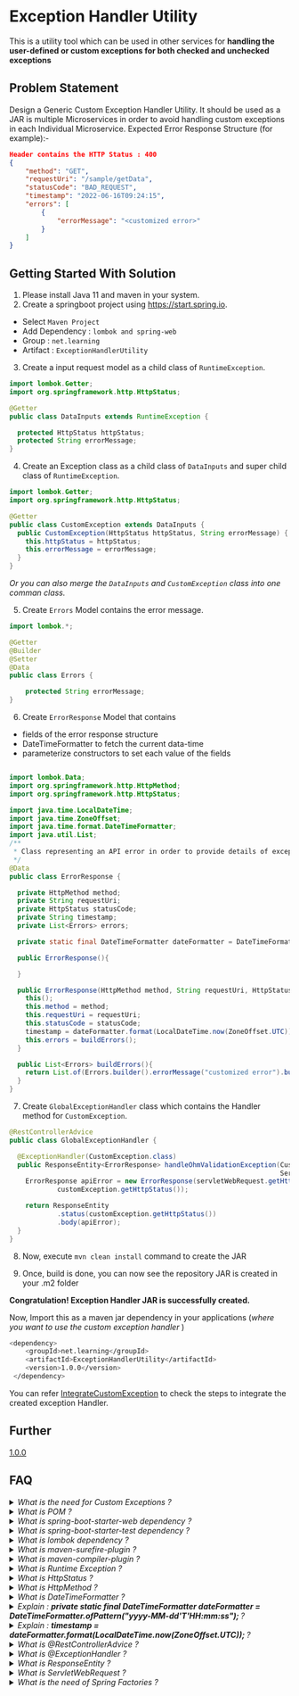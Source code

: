 # Exception Handler Utility

This is a utility tool which can be used in other services for **handling the user-defined or custom exceptions for both checked and unchecked exceptions**

## Problem Statement

Design a Generic Custom Exception Handler Utility.
It should be used as a JAR is multiple Microservices in order to avoid handling custom exceptions in each Individual Microservice. 
Expected Error Response Structure (for example):-
```json
Header contains the HTTP Status : 400
{
    "method": "GET",
    "requestUri": "/sample/getData",
    "statusCode": "BAD_REQUEST",
    "timestamp": "2022-06-16T09:24:15",
    "errors": [
        {
            "errorMessage": "<customized error>"
        }
    ]
}
```

## Getting Started With Solution


1. Please install Java 11 and maven in your system.
2. Create a springboot project using https://start.spring.io. <br>
* Select `Maven Project` 
* Add Dependency : `lombok and spring-web` 
* Group : `net.learning`
* Artifact : `ExceptionHandlerUtility`


3. Create a input request model as a child class of `RuntimeException`.
```java
import lombok.Getter;
import org.springframework.http.HttpStatus;

@Getter
public class DataInputs extends RuntimeException {

  protected HttpStatus httpStatus;
  protected String errorMessage;
} 
```
4. Create an Exception class as a child class of `DataInputs` and super child class of `RuntimeException`.
```java
import lombok.Getter;
import org.springframework.http.HttpStatus;

@Getter
public class CustomException extends DataInputs {
  public CustomException(HttpStatus httpStatus, String errorMessage) {
    this.httpStatus = httpStatus;
    this.errorMessage = errorMessage;
  }
}
```
<I>Or you can also merge the `DataInputs` and `CustomException` class into one comman class. </I>

5. Create `Errors` Model contains the error message.
```java
import lombok.*;

@Getter
@Builder
@Setter
@Data
public class Errors {

    protected String errorMessage;
}
```

6. Create `ErrorResponse` Model that contains 
* fields of the error response structure
* DateTimeFormatter to fetch the current data-time
* parameterize constructors to set each value of the fields
```java

import lombok.Data;
import org.springframework.http.HttpMethod;
import org.springframework.http.HttpStatus;

import java.time.LocalDateTime;
import java.time.ZoneOffset;
import java.time.format.DateTimeFormatter;
import java.util.List;
/**
 * Class representing an API error in order to provide details of exceptions thrown back to the client
 */
@Data
public class ErrorResponse {

  private HttpMethod method;
  private String requestUri;
  private HttpStatus statusCode;
  private String timestamp;
  private List<Errors> errors;

  private static final DateTimeFormatter dateFormatter = DateTimeFormatter.ofPattern("yyyy-MM-dd'T'HH:mm:ss");

  public ErrorResponse(){

  }

  public ErrorResponse(HttpMethod method, String requestUri, HttpStatus statusCode) {
    this();
    this.method = method;
    this.requestUri = requestUri;
    this.statusCode = statusCode;
    timestamp = dateFormatter.format(LocalDateTime.now(ZoneOffset.UTC));
    this.errors = buildErrors();
  }

  public List<Errors> buildErrors(){
    return List.of(Errors.builder().errorMessage("customized error").build());
  }
}
```

7. Create `GlobalExceptionHandler` class which contains the Handler method for `CustomException`.
```java
@RestControllerAdvice
public class GlobalExceptionHandler {

  @ExceptionHandler(CustomException.class)
  public ResponseEntity<ErrorResponse> handleOhmValidationException(CustomException customException,
                                                                    ServletWebRequest servletWebRequest) {
    ErrorResponse apiError = new ErrorResponse(servletWebRequest.getHttpMethod(), servletWebRequest.getRequest().getRequestURI(),
            customException.getHttpStatus());

    return ResponseEntity
            .status(customException.getHttpStatus())
            .body(apiError);
  }
} 
```

8. Now, execute `mvn clean install` command to create the JAR

9. Once, build is done, you can now see the repository JAR is created in your .m2 folder

**Congratulation! Exception Handler JAR is successfully created.** 

Now, Import this as a maven jar dependency in your applications
(_where you want to use the custom exception handler_ )
```bash
<dependency>
    <groupId>net.learning</groupId>
    <artifactId>ExceptionHandlerUtility</artifactId>
    <version>1.0.0</version>
 </dependency>
```
You can refer [IntegrateCustomException](https://github.com/KomalJayswal/IntegrateCustomException.git) to check the steps to integrate the created exception Handler.

[//]: # (## References)

## Further

[1.0.0](https://github.com/KomalJayswal/Exception-Handler-Utlity/tree/version_1.0.0)

## FAQ

<details>
    <summary><I>What is the need for Custom Exceptions ?</I></summary>

Inbuilt Exceptions Handling Mechanism in Java covers almost all general exceptions that are bound to happen in programming.
However, we sometimes need to supplement these standard exceptions with our own

These are the main reasons for introducing custom exceptions :

- **Flexibility** : to Customize the Error Response Structure of all the Exsisting Standard Exceptions.

- **Business logic exceptions** : exceptions that are specific to the business logic and workflow. These help the application users or the developers understand what the exact problem is.
  To catch and provide specific treatment to a subset of existing Java exceptions.

- **Handles unchecked Exceptions** : For all the unknown exceptions, we can generalize them

- **New HTTP Status Series** : We can extend the HTTP status after 4XX and 5XX series
</details>

<details>
    <summary><I>What is POM ?</I></summary>
A Project Object Model or POM is the fundamental unit of work in Maven. It is an XML file that contains information about the project and configuration details used by Maven to build the project.
</details>

<details>
    <summary><I>What is spring-boot-starter-web dependency ?</I></summary>

Starter for building web, including RESTful, applications using Spring MVC. Uses Tomcat as the default embedded container.

```xml
<dependency>
    <groupId>org.springframework.boot</groupId>
    <artifactId>spring-boot-starter-web</artifactId>
</dependency>
```
</details>

<details>
    <summary><I>What is spring-boot-starter-test dependency ?</I></summary>

Starter for testing Spring Boot applications with libraries including JUnit Jupiter, Hamcrest and Mockito

```xml
<dependency>
    <groupId>org.springframework.boot</groupId>
    <artifactId>spring-boot-starter-test</artifactId>
</dependency>
```
</details>

<details>
    <summary><I>What is lombok dependency ?</I></summary>

Automatic generation of getters, setters, equals, hashCode and toString, and more!

```xml
<dependency>
    <groupId>org.projectlombok</groupId>
    <artifactId>lombok</artifactId>
</dependency>
```
</details>

<details>
    <summary><I>What is maven-surefire-plugin ?</I></summary>

The Surefire Plugin is used during the test phase of the build lifecycle to execute the unit tests of an application.

```xml
<plugin>
    <groupId>org.apache.maven.plugins</groupId>
    <artifactId>maven-surefire-plugin</artifactId>
</plugin>
```
</details>

<details>
    <summary><I>What is maven-compiler-plugin ?</I></summary>

The Compiler Plugin is used to compile the sources of your project. <br>
This plugin has two goals (which are already bound to specific phases of the default lifecycle) : <br>
* compile – compile main source files. <br>
* testCompile – compile test source files

```xml
<plugin>
    <groupId>org.apache.maven.plugins</groupId>
    <artifactId>maven-compiler-plugin</artifactId>
</plugin>
```
</details>

<details>
    <summary><I>What is Runtime Exception ?</I></summary>


</details>

<details>
    <summary><I>What is HttpStatus ?</I></summary>


</details>

<details>
    <summary><I>What is HttpMethod ?</I></summary>


</details>

<details>
    <summary><I>What is DateTimeFormatter ?</I></summary>


</details>

<details>
    <summary><I>Explain : <b> private static final DateTimeFormatter dateFormatter = DateTimeFormatter.ofPattern("yyyy-MM-dd'T'HH:mm:ss"); </b> ?</I></summary>


</details>

<details>
    <summary><I>Explain : <b> timestamp = dateFormatter.format(LocalDateTime.now(ZoneOffset.UTC)); </b> ?</I></summary>


</details>

<details>
    <summary><I>What is @RestControllerAdvice ?</I></summary>


</details>

<details>
    <summary><I>What is @ExceptionHandler ?</I></summary>


</details>

<details>
    <summary><I>What is ResponseEntity ?</I></summary>


</details>

<details>
    <summary><I>What is ServletWebRequest ?</I></summary>


</details>

<details>
    <summary><I>What is the need of Spring Factories ?</I></summary>


</details>
